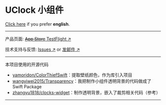 # UClock 小组件

[Click here](https://github.com/wangyiwei2015/U-Clock-Widget/blob/master/README_EN.md) if you prefer **english**.

---

产品页面: [~~App Store~~ TestFlight ↗](https://testflight.apple.com/join/K2gzBf4e)

技术支持与反馈: [Issues ↗](https://github.com/wangyiwei2015/U-Clock-Widget/issues) or [发邮件 ↗](mailto:wangyw.dev@outlook.com)

---

本项目使用的开源代码

- [yamoridon/ColorThiefSwift](https://github.com/yamoridon/ColorThiefSwift)：提取壁纸颜色，作为库引入项目
- [wangyiwei2015/Transparency](https://github.com/wangyiwei2015/Transparency)：我把制作小组件透明背景的代码做成了 Swift Package
- [zhangyu1818/clocks-widget](https://github.com/zhangyu1818/clocks-widget)：制作透明背景，嵌入了裁剪相关代码（参考）

---

